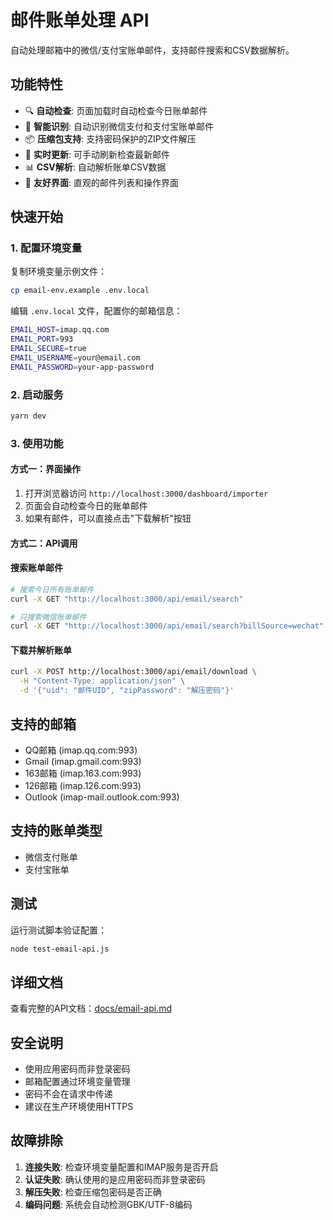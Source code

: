 # 邮件账单处理 API

自动处理邮箱中的微信/支付宝账单邮件，支持邮件搜索和CSV数据解析。

## 功能特性

- 🔍 **自动检查**: 页面加载时自动检查今日账单邮件
- 📧 **智能识别**: 自动识别微信支付和支付宝账单邮件
- 📦 **压缩包支持**: 支持密码保护的ZIP文件解压
- 🔄 **实时更新**: 可手动刷新检查最新邮件
- 📊 **CSV解析**: 自动解析账单CSV数据
- 🎨 **友好界面**: 直观的邮件列表和操作界面

## 快速开始

### 1. 配置环境变量

复制环境变量示例文件：
```bash
cp email-env.example .env.local
```

编辑 `.env.local` 文件，配置你的邮箱信息：
```bash
EMAIL_HOST=imap.qq.com
EMAIL_PORT=993
EMAIL_SECURE=true
EMAIL_USERNAME=your@email.com
EMAIL_PASSWORD=your-app-password
```

### 2. 启动服务

```bash
yarn dev
```

### 3. 使用功能

#### 方式一：界面操作
1. 打开浏览器访问 `http://localhost:3000/dashboard/importer`
2. 页面会自动检查今日的账单邮件
3. 如果有邮件，可以直接点击"下载解析"按钮

#### 方式二：API调用

#### 搜索账单邮件
```bash
# 搜索今日所有账单邮件
curl -X GET "http://localhost:3000/api/email/search"

# 只搜索微信账单邮件
curl -X GET "http://localhost:3000/api/email/search?billSource=wechat"
```

#### 下载并解析账单
```bash
curl -X POST http://localhost:3000/api/email/download \
  -H "Content-Type: application/json" \
  -d '{"uid": "邮件UID", "zipPassword": "解压密码"}'
```

## 支持的邮箱

- QQ邮箱 (imap.qq.com:993)
- Gmail (imap.gmail.com:993)
- 163邮箱 (imap.163.com:993)
- 126邮箱 (imap.126.com:993)
- Outlook (imap-mail.outlook.com:993)

## 支持的账单类型

- 微信支付账单
- 支付宝账单

## 测试

运行测试脚本验证配置：
```bash
node test-email-api.js
```

## 详细文档

查看完整的API文档：[docs/email-api.md](docs/email-api.md)

## 安全说明

- 使用应用密码而非登录密码
- 邮箱配置通过环境变量管理
- 密码不会在请求中传递
- 建议在生产环境使用HTTPS

## 故障排除

1. **连接失败**: 检查环境变量配置和IMAP服务是否开启
2. **认证失败**: 确认使用的是应用密码而非登录密码
3. **解压失败**: 检查压缩包密码是否正确
4. **编码问题**: 系统会自动检测GBK/UTF-8编码 